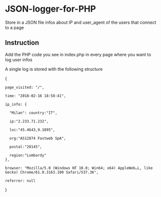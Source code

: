 # JSON-logger-for-PHP
Store in a JSON file infos about IP and user_agent of the users that connect to a page

## Instruction
Add the PHP code you see in index.php in every page where you want to log user infos

A single log is stored with the following structure

{
  
    page_visited: "/", 

    time: "2018-02-16 18:58:41", 

    ip_info: {

      "Milan": country:"IT",

      ip:"2.233.71.232",

      loc:"45.4643,9.1895",

      org:"AS12874 Fastweb SpA",

      postal:"20145",

      region:"Lombardy"
    }, 

    browser: "Mozilla/5.0 (Windows NT 10.0; Win64; x64) AppleWeb…L, like Gecko) Chrome/61.0.3163.100 Safari/537.36", 

    referrer: null
  
}
